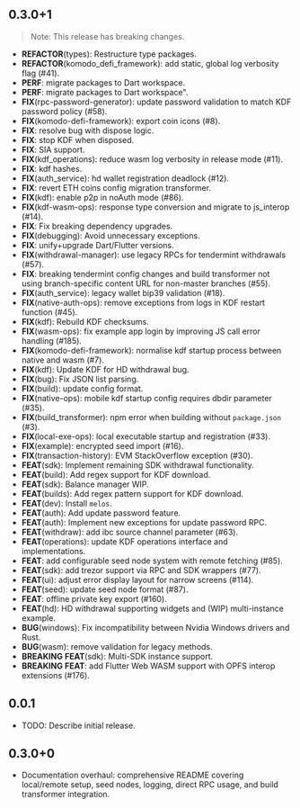 ## 0.3.0+1

> Note: This release has breaking changes.

 - **REFACTOR**(types): Restructure type packages.
 - **REFACTOR**(komodo_defi_framework): add static, global log verbosity flag (#41).
 - **PERF**: migrate packages to Dart workspace.
 - **PERF**: migrate packages to Dart workspace".
 - **FIX**(rpc-password-generator): update password validation to match KDF password policy (#58).
 - **FIX**(komodo-defi-framework): export coin icons (#8).
 - **FIX**: resolve bug with dispose logic.
 - **FIX**: stop KDF when disposed.
 - **FIX**: SIA support.
 - **FIX**(kdf_operations): reduce wasm log verbosity in release mode (#11).
 - **FIX**: kdf hashes.
 - **FIX**(auth_service): hd wallet registration deadlock (#12).
 - **FIX**: revert ETH coins config migration transformer.
 - **FIX**(kdf): enable p2p in noAuth mode (#86).
 - **FIX**(kdf-wasm-ops): response type conversion and migrate to js_interop (#14).
 - **FIX**: Fix breaking dependency upgrades.
 - **FIX**(debugging): Avoid unnecessary exceptions.
 - **FIX**: unify+upgrade Dart/Flutter versions.
 - **FIX**(withdrawal-manager): use legacy RPCs for tendermint withdrawals (#57).
 - **FIX**: breaking tendermint config changes and build transformer not using branch-specific content URL for non-master branches (#55).
 - **FIX**(auth_service): legacy wallet bip39 validation (#18).
 - **FIX**(native-auth-ops): remove exceptions from logs in KDF restart function (#45).
 - **FIX**(kdf): Rebuild KDF checksums.
 - **FIX**(wasm-ops): fix example app login by improving JS call error handling (#185).
 - **FIX**(komodo-defi-framework): normalise kdf startup process between native and wasm (#7).
 - **FIX**(kdf): Update KDF for HD withdrawal bug.
 - **FIX**(bug): Fix JSON list parsing.
 - **FIX**(build): update config format.
 - **FIX**(native-ops): mobile kdf startup config requires dbdir parameter (#35).
 - **FIX**(build_transformer): npm error when building without `package.json` (#3).
 - **FIX**(local-exe-ops): local executable startup and registration (#33).
 - **FIX**(example): encrypted seed import (#16).
 - **FIX**(transaction-history): EVM StackOverflow exception (#30).
 - **FEAT**(sdk): Implement remaining SDK withdrawal functionality.
 - **FEAT**(build): Add regex support for KDF download.
 - **FEAT**(sdk): Balance manager WIP.
 - **FEAT**(builds): Add regex pattern support for KDF download.
 - **FEAT**(dev): Install `melos`.
 - **FEAT**(auth): Add update password feature.
 - **FEAT**(auth): Implement new exceptions for update password RPC.
 - **FEAT**(withdraw): add ibc source channel parameter (#63).
 - **FEAT**(operations): update KDF operations interface and implementations.
 - **FEAT**: add configurable seed node system with remote fetching (#85).
 - **FEAT**(sdk): add trezor support via RPC and SDK wrappers (#77).
 - **FEAT**(ui): adjust error display layout for narrow screens (#114).
 - **FEAT**(seed): update seed node format (#87).
 - **FEAT**: offline private key export (#160).
 - **FEAT**(hd): HD withdrawal supporting widgets and (WIP) multi-instance example.
 - **BUG**(windows): Fix incompatibility between Nvidia Windows drivers and Rust.
 - **BUG**(wasm): remove validation for legacy methods.
 - **BREAKING** **FEAT**(sdk): Multi-SDK instance support.
 - **BREAKING** **FEAT**: add Flutter Web WASM support with OPFS interop extensions (#176).

## 0.0.1

* TODO: Describe initial release.

## 0.3.0+0

* Documentation overhaul: comprehensive README covering local/remote setup, seed nodes, logging, direct RPC usage, and build transformer integration.

